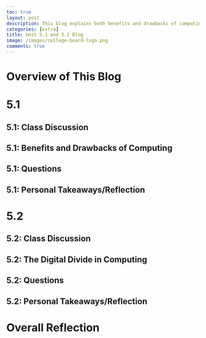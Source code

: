 ```yaml
---
toc: true
layout: post
description: This blog explains both benefits and drawbacks of computing today (5.1), as well as the digital divide in computing today (5.2)
categories: [extra]
title: Unit 5.1 and 5.2 Blog
image: /images/college-board-logo.png
comments: true
---
```



# Overview of This Blog


# 5.1

## 5.1: Class Discussion




## 5.1: Benefits and Drawbacks of Computing



## 5.1: Questions



## 5.1: Personal Takeaways/Reflection


# 5.2

## 5.2: Class Discussion




## 5.2: The Digital Divide in Computing



## 5.2: Questions



## 5.2: Personal Takeaways/Reflection


# Overall Reflection



